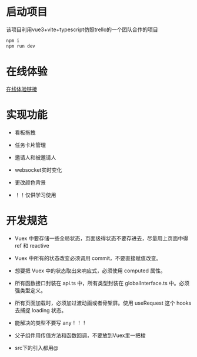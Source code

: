 # 启动项目
该项目利用vue3+vite+typescript仿照trello的一个团队合作的项目
```js
npm i
npm run dev
```
# 在线体验
[在线体验链接](http://101.201.143.127/#/)

# 实现功能
- 看板拖拽
- 任务卡片管理
- 邀请人和被邀请人
- websocket实时变化
- 更改颜色背景




- ！！仅供学习使用

# 开发规范

- Vuex 中要存储一些全局状态，页面级得状态不要存进去，尽量用上页面中得 ref 和 reactive

- Vuex 中所有的状态改变必须调用 commit，不要直接赋值改变。

- 想要把 Vuex 中的状态取出来响应式，必须使用 computed 属性。

- 所有函数接口封装在 api.ts 中，所有类型封装在 globalInterface.ts 中。必须强类型定义。

- 所有页面加载时，必须加过渡动画或者骨架屏。使用 useRequest 这个 hooks 去捕捉 loading 状态。

- 能解决的类型不要写 any！！！

- 父子组件用传值方法和函数回调，不要放到Vuex里一把梭

- src下的引入都用@
